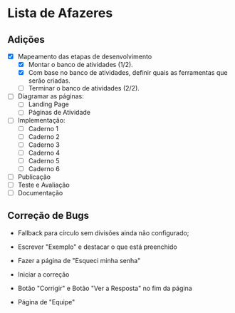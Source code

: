 # Lista de Afazeres

## Adições
- [x] Mapeamento das etapas de desenvolvimento
    - [x] Montar o banco de atividades (1/2).
    - [x] Com base no banco de atividades, definir quais as ferramentas que serão criadas.
    - [ ] Terminar o banco de atividades (2/2).
- [ ] Diagramar as páginas:
    - [ ] Landing Page
    - [ ] Páginas de Atividade
- [ ] Implementação:
    - [ ] Caderno 1
    - [ ] Caderno 2
    - [ ] Caderno 3
    - [ ] Caderno 4
    - [ ] Caderno 5
    - [ ] Caderno 6
- [ ] Publicação
- [ ] Teste e Avaliação
- [ ] Documentação

## Correção de Bugs
- Fallback para círculo sem divisões ainda não configurado;





- Escrever "Exemplo" e destacar o que está preenchido
- Fazer a página de "Esqueci minha senha"
- Iniciar a correção
- Botão "Corrigir" e Botão "Ver a Resposta" no fim da página
- Página de "Equipe"